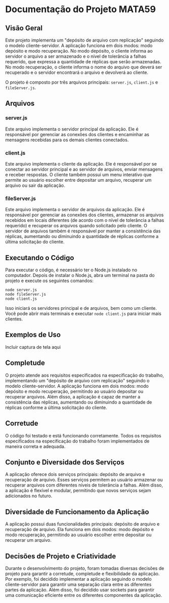 # Documentação do Projeto MATA59

## Visão Geral

Este projeto implementa um "depósito de arquivo com replicação" seguindo o modelo cliente-servidor. A aplicação funciona em dois modos: modo depósito e modo recuperação. No modo depósito, o cliente informa ao servidor o arquivo a ser armazenado e o nível de tolerância a falhas requerido, que expressa a quantidade de réplicas que serão armazenadas. No modo recuperação, o cliente informa o nome do arquivo que deverá ser recuperado e o servidor encontrará o arquivo e devolverá ao cliente.

O projeto é composto por três arquivos principais: `server.js`, `client.js` e `fileServer.js`.

## Arquivos

### server.js

Este arquivo implementa o servidor principal da aplicação. Ele é responsável por gerenciar as conexões dos clientes e encaminhar as mensagens recebidas para os demais clientes conectados.

### client.js

Este arquivo implementa o cliente da aplicação. Ele é responsável por se conectar ao servidor principal e ao servidor de arquivos, enviar mensagens e receber respostas. O cliente também possui um menu interativo que permite ao usuário escolher entre depositar um arquivo, recuperar um arquivo ou sair da aplicação.

### fileServer.js

Este arquivo implementa o servidor de arquivos da aplicação. Ele é responsável por gerenciar as conexões dos clientes, armazenar os arquivos recebidos em locais diferentes (de acordo com o nível de tolerância a falhas requerido) e recuperar os arquivos quando solicitado pelo cliente. O servidor de arquivos também é responsável por manter a consistência das réplicas, aumentando ou diminuindo a quantidade de réplicas conforme a última solicitação do cliente.

## Executando o Código

Para executar o código, é necessário ter o Node.js instalado no computador. Depois de instalar o Node.js, abra um terminal na pasta do projeto e execute os seguintes comandos:

```
node server.js
node fileServer.js
node client.js
```

Isso iniciará os servidores principal e de arquivos, bem como um cliente. Você pode abrir mais terminais e executar `node client.js` para iniciar mais clientes.

## Exemplos de Uso

Incluir captura de tela aqui

## Completude

O projeto atende aos requisitos especificados na especificação do trabalho, implementando um "depósito de arquivo com replicação" seguindo o modelo cliente-servidor. A aplicação funciona em dois modos: modo depósito e modo recuperação, permitindo ao usuário depositar ou recuperar arquivos. Além disso, a aplicação é capaz de manter a consistência das réplicas, aumentando ou diminuindo a quantidade de réplicas conforme a última solicitação do cliente.

## Corretude

O código foi testado e está funcionando corretamente. Todos os requisitos especificados na especificação do trabalho foram implementados de maneira correta e adequada.

## Conjunto e Diversidade dos Serviços

A aplicação oferece dois serviços principais: depósito de arquivo e recuperação de arquivo. Esses serviços permitem ao usuário armazenar ou recuperar arquivos com diferentes níveis de tolerância a falhas. Além disso, a aplicação é flexível e modular, permitindo que novos serviços sejam adicionados no futuro.

## Diversidade de Funcionamento da Aplicação

A aplicação possui duas funcionalidades principais: depósito de arquivo e recuperação de arquivo. Ela funciona em dois modos: modo depósito e modo recuperação, permitindo ao usuário escolher entre depositar ou recuperar um arquivo.

## Decisões de Projeto e Criatividade

Durante o desenvolvimento do projeto, foram tomadas diversas decisões de projeto para garantir a corretude, completude e flexibilidade da aplicação. Por exemplo, foi decidido implementar a aplicação seguindo o modelo cliente-servidor para garantir uma separação clara entre as diferentes partes da aplicação. Além disso, foi decidido usar sockets para garantir uma comunicação eficiente entre os diferentes componentes da aplicação.
